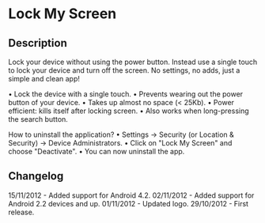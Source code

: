 Lock My Screen
==============

Description
-----------

Lock your device without using the power button. Instead use a single touch to lock your device and turn off the screen. No settings, no adds, just a simple and clean app!

• Lock the device with a single touch.
• Prevents wearing out the power button of your device.
• Takes up almost no space (< 25Kb).
• Power efficient: kills itself after locking screen.
• Also works when long-pressing the search button.

How to uninstall the application?
• Settings -> Security (or Location & Security) -> Device Administrators.
• Click on "Lock My Screen" and choose "Deactivate".
• You can now uninstall the app.

Changelog
---------
15/11/2012 - Added support for Android 4.2.
02/11/2012 - Added support for Android 2.2 devices and up.
01/11/2012 - Updated logo.
29/10/2012 - First release.
